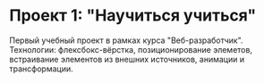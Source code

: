 # Проект 1: "Научиться учиться"  
Первый учебный проект в рамках курса "Веб-разработчик".  
Технологии: флексбокс-вёрстка, позиционирование элеметов, встраивание элементов из внешних источников, анимации и трансформации.
